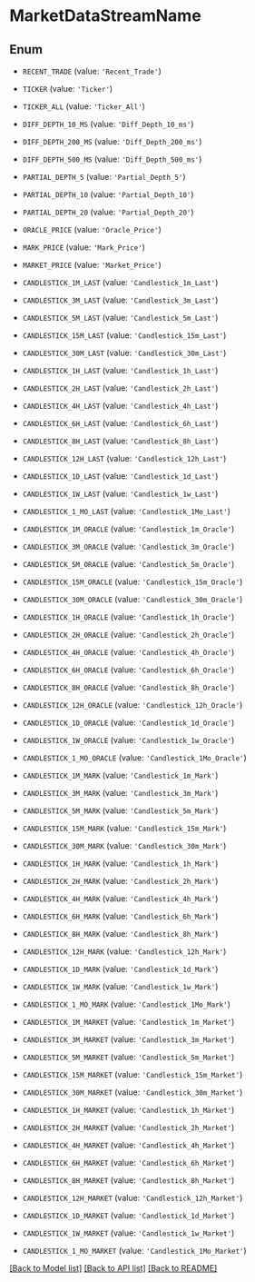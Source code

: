 # MarketDataStreamName


## Enum

* `RECENT_TRADE` (value: `'Recent_Trade'`)

* `TICKER` (value: `'Ticker'`)

* `TICKER_ALL` (value: `'Ticker_All'`)

* `DIFF_DEPTH_10_MS` (value: `'Diff_Depth_10_ms'`)

* `DIFF_DEPTH_200_MS` (value: `'Diff_Depth_200_ms'`)

* `DIFF_DEPTH_500_MS` (value: `'Diff_Depth_500_ms'`)

* `PARTIAL_DEPTH_5` (value: `'Partial_Depth_5'`)

* `PARTIAL_DEPTH_10` (value: `'Partial_Depth_10'`)

* `PARTIAL_DEPTH_20` (value: `'Partial_Depth_20'`)

* `ORACLE_PRICE` (value: `'Oracle_Price'`)

* `MARK_PRICE` (value: `'Mark_Price'`)

* `MARKET_PRICE` (value: `'Market_Price'`)

* `CANDLESTICK_1M_LAST` (value: `'Candlestick_1m_Last'`)

* `CANDLESTICK_3M_LAST` (value: `'Candlestick_3m_Last'`)

* `CANDLESTICK_5M_LAST` (value: `'Candlestick_5m_Last'`)

* `CANDLESTICK_15M_LAST` (value: `'Candlestick_15m_Last'`)

* `CANDLESTICK_30M_LAST` (value: `'Candlestick_30m_Last'`)

* `CANDLESTICK_1H_LAST` (value: `'Candlestick_1h_Last'`)

* `CANDLESTICK_2H_LAST` (value: `'Candlestick_2h_Last'`)

* `CANDLESTICK_4H_LAST` (value: `'Candlestick_4h_Last'`)

* `CANDLESTICK_6H_LAST` (value: `'Candlestick_6h_Last'`)

* `CANDLESTICK_8H_LAST` (value: `'Candlestick_8h_Last'`)

* `CANDLESTICK_12H_LAST` (value: `'Candlestick_12h_Last'`)

* `CANDLESTICK_1D_LAST` (value: `'Candlestick_1d_Last'`)

* `CANDLESTICK_1W_LAST` (value: `'Candlestick_1w_Last'`)

* `CANDLESTICK_1_MO_LAST` (value: `'Candlestick_1Mo_Last'`)

* `CANDLESTICK_1M_ORACLE` (value: `'Candlestick_1m_Oracle'`)

* `CANDLESTICK_3M_ORACLE` (value: `'Candlestick_3m_Oracle'`)

* `CANDLESTICK_5M_ORACLE` (value: `'Candlestick_5m_Oracle'`)

* `CANDLESTICK_15M_ORACLE` (value: `'Candlestick_15m_Oracle'`)

* `CANDLESTICK_30M_ORACLE` (value: `'Candlestick_30m_Oracle'`)

* `CANDLESTICK_1H_ORACLE` (value: `'Candlestick_1h_Oracle'`)

* `CANDLESTICK_2H_ORACLE` (value: `'Candlestick_2h_Oracle'`)

* `CANDLESTICK_4H_ORACLE` (value: `'Candlestick_4h_Oracle'`)

* `CANDLESTICK_6H_ORACLE` (value: `'Candlestick_6h_Oracle'`)

* `CANDLESTICK_8H_ORACLE` (value: `'Candlestick_8h_Oracle'`)

* `CANDLESTICK_12H_ORACLE` (value: `'Candlestick_12h_Oracle'`)

* `CANDLESTICK_1D_ORACLE` (value: `'Candlestick_1d_Oracle'`)

* `CANDLESTICK_1W_ORACLE` (value: `'Candlestick_1w_Oracle'`)

* `CANDLESTICK_1_MO_ORACLE` (value: `'Candlestick_1Mo_Oracle'`)

* `CANDLESTICK_1M_MARK` (value: `'Candlestick_1m_Mark'`)

* `CANDLESTICK_3M_MARK` (value: `'Candlestick_3m_Mark'`)

* `CANDLESTICK_5M_MARK` (value: `'Candlestick_5m_Mark'`)

* `CANDLESTICK_15M_MARK` (value: `'Candlestick_15m_Mark'`)

* `CANDLESTICK_30M_MARK` (value: `'Candlestick_30m_Mark'`)

* `CANDLESTICK_1H_MARK` (value: `'Candlestick_1h_Mark'`)

* `CANDLESTICK_2H_MARK` (value: `'Candlestick_2h_Mark'`)

* `CANDLESTICK_4H_MARK` (value: `'Candlestick_4h_Mark'`)

* `CANDLESTICK_6H_MARK` (value: `'Candlestick_6h_Mark'`)

* `CANDLESTICK_8H_MARK` (value: `'Candlestick_8h_Mark'`)

* `CANDLESTICK_12H_MARK` (value: `'Candlestick_12h_Mark'`)

* `CANDLESTICK_1D_MARK` (value: `'Candlestick_1d_Mark'`)

* `CANDLESTICK_1W_MARK` (value: `'Candlestick_1w_Mark'`)

* `CANDLESTICK_1_MO_MARK` (value: `'Candlestick_1Mo_Mark'`)

* `CANDLESTICK_1M_MARKET` (value: `'Candlestick_1m_Market'`)

* `CANDLESTICK_3M_MARKET` (value: `'Candlestick_3m_Market'`)

* `CANDLESTICK_5M_MARKET` (value: `'Candlestick_5m_Market'`)

* `CANDLESTICK_15M_MARKET` (value: `'Candlestick_15m_Market'`)

* `CANDLESTICK_30M_MARKET` (value: `'Candlestick_30m_Market'`)

* `CANDLESTICK_1H_MARKET` (value: `'Candlestick_1h_Market'`)

* `CANDLESTICK_2H_MARKET` (value: `'Candlestick_2h_Market'`)

* `CANDLESTICK_4H_MARKET` (value: `'Candlestick_4h_Market'`)

* `CANDLESTICK_6H_MARKET` (value: `'Candlestick_6h_Market'`)

* `CANDLESTICK_8H_MARKET` (value: `'Candlestick_8h_Market'`)

* `CANDLESTICK_12H_MARKET` (value: `'Candlestick_12h_Market'`)

* `CANDLESTICK_1D_MARKET` (value: `'Candlestick_1d_Market'`)

* `CANDLESTICK_1W_MARKET` (value: `'Candlestick_1w_Market'`)

* `CANDLESTICK_1_MO_MARKET` (value: `'Candlestick_1Mo_Market'`)

[[Back to Model list]](../README.md#documentation-for-models) [[Back to API list]](../README.md#documentation-for-api-endpoints) [[Back to README]](../README.md)


